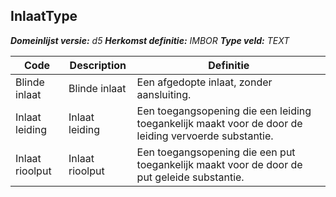 ﻿## InlaatType

*__Domeinlijst versie:__ d5*
*__Herkomst definitie:__ IMBOR*
*__Type veld:__ TEXT*

|__Code__ |__Description__ |__Definitie__	|
|	---	|	---	|   ---	| 
| Blinde inlaat | Blinde inlaat | Een afgedopte inlaat, zonder aansluiting. |
| Inlaat leiding | Inlaat leiding | Een toegangsopening die een leiding toegankelijk maakt voor de door de leiding vervoerde substantie. |
| Inlaat rioolput | Inlaat rioolput | Een toegangsopening die een put toegankelijk maakt voor de door de put geleide substantie. |
